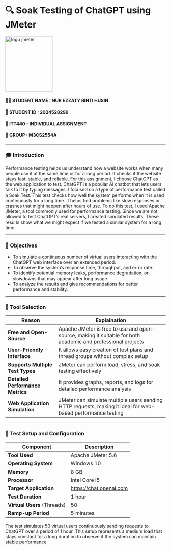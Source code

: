 # 🔍 Soak Testing of ChatGPT using JMeter
<img width="150" height="174" alt="logo jmeter" src="https://github.com/user-attachments/assets/d7592b5b-5432-40fc-a210-f899c9628e7a" />

#### 🧑‍🎓 STUDENT NAME : NUR EZZATY BINTI HUSIN
#### 🔢 STUDENT ID : 2024528299
#### 📝 ITT440 - INDIVIDUAL ASSIGNMENT
#### 👥 GROUP : M3CS2554A

---
### 🎓 Introduction
Performance testing helps us understand how a website works when many people use it at the same time or for a long period. It checks if the website stays fast, stable, and reliable. For this assignment, I choose ChatGPT as the web application to test. ChatGPT is a popular AI chatbot that lets users talk to it by typing messages. I focused on a type of performance test called a Soak Test. This test checks how well the system performs when it is used continuously for a long time. It helps find problems like slow responses or crashes that might happen after hours of use. To do this test, I used Apache JMeter, a tool commonly used for performance testing. Since we are not allowed to test ChatGPT’s real servers, I created simulated results. These results show what we might expect if we tested a similar system for a long time.

---
### 🧠 Objectives
- To simulate a continuous number of virtual users interacting with the ChatGPT web interface over an extended period.
- To observe the system’s response time, throughput, and error rate.
- To identify potential memory leaks, performance degradation, or slowdowns that may appear after long usage.
- To analyze the results and give recommendations for better performance and stability.

---
### 🧪 Tool Selection
| **Reason** |	**Explaination** |
|------------|----------|
| **Free and Open-Source** |	Apache JMeter is free to use and open-source, making it suitable for both academic and professional projects |
| **User-Friendly Interface** |	It allows easy creation of test plans and thread groups without complex setup |
| **Supports Multiple Test Types** |	JMeter can perform load, stress, and soak testing effectively |
| **Detailed Performance Metrics** |	It provides graphs, reports, and logs for detailed performance analysis |
| **Web Application Simulation** |	JMeter can simulate multiple users sending HTTP requests, making it ideal for web-based performance testing |

---
### 🧰 Test Setup and Configuration
| **Component** |	**Description** |
|------------|----------|
| **Tool Used** |	Apache JMeter 5.6 |
| **Operating System** |	Windows 10 |
| **Memory** |	8 GB |
| **Processor**	| Intel Core i5 |
| **Target Application** |	https://chat.openai.com |
| **Test Duration** |	1 hour |
| **Virtual Users** (Threads) |	50 |
| **Ramp-up Period** | 5 minutes |

The test simulates 50 virtual users continuously sending requests to ChatGPT over a period of 1 hour. This setup represents a medium load that stays constant for a long duration to observe if the system can maintain stable performance

  
